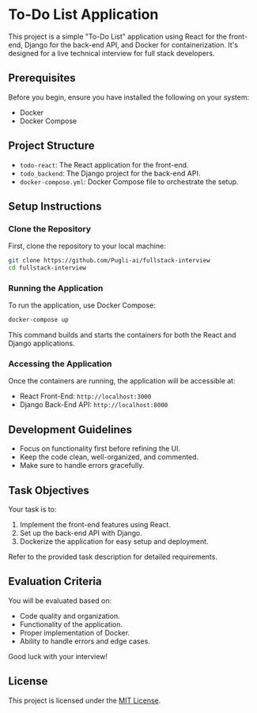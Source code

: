 # To-Do List Application

This project is a simple "To-Do List" application using React for the front-end, Django for the back-end API, and Docker for containerization. It's designed for a live technical interview for full stack developers.

## Prerequisites

Before you begin, ensure you have installed the following on your system:

- Docker
- Docker Compose

## Project Structure

- `todo-react`: The React application for the front-end.
- `todo_backend`: The Django project for the back-end API.
- `docker-compose.yml`: Docker Compose file to orchestrate the setup.

## Setup Instructions

### Clone the Repository

First, clone the repository to your local machine:

```bash
git clone https://github.com/Pugli-ai/fullstack-interview
cd fullstack-interview
```

### Running the Application

To run the application, use Docker Compose:

```bash
docker-compose up
```

This command builds and starts the containers for both the React and Django applications.

### Accessing the Application

Once the containers are running, the application will be accessible at:

- React Front-End: `http://localhost:3000`
- Django Back-End API: `http://localhost:8000`

## Development Guidelines

- Focus on functionality first before refining the UI.
- Keep the code clean, well-organized, and commented.
- Make sure to handle errors gracefully.

## Task Objectives

Your task is to:

1. Implement the front-end features using React.
2. Set up the back-end API with Django.
3. Dockerize the application for easy setup and deployment.

Refer to the provided task description for detailed requirements.

## Evaluation Criteria

You will be evaluated based on:

- Code quality and organization.
- Functionality of the application.
- Proper implementation of Docker.
- Ability to handle errors and edge cases.

Good luck with your interview!

## License

This project is licensed under the [MIT License](LICENSE).
